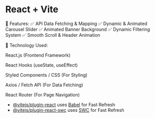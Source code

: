# React + Vite
🔹 Features:
✅ API Data Fetching & Mapping
✅ Dynamic & Animated Carousel Slider
✅ Animated Banner Background
✅ Dynamic Filtering System
✅ Smooth Scroll & Header Animation

📌 Technology Used:

React.js (Frontend Framework)

React Hooks (useState, useEffect)

Styled Components / CSS (For Styling)

Axios / Fetch API (For Data Fetching)

React Router (For Page Navigation)

- [@vitejs/plugin-react](https://github.com/vitejs/vite-plugin-react/blob/main/packages/plugin-react/README.md) uses [Babel](https://babeljs.io/) for Fast Refresh
- [@vitejs/plugin-react-swc](https://github.com/vitejs/vite-plugin-react-swc) uses [SWC](https://swc.rs/) for Fast Refresh
